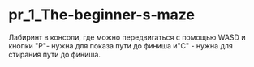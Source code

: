 # pr_1_The-beginner-s-maze
Лабиринт в консоли, где можно передвигаться с помощью WASD и кнопки "P"- нужна для показа пути до финиша и"C" -  нужна для стирания пути до финиша.

